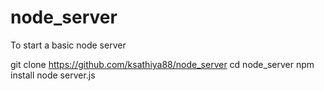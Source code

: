 # node_server
To start a basic node server


git clone https://github.com/ksathiya88/node_server
cd node_server
npm install
node server.js


